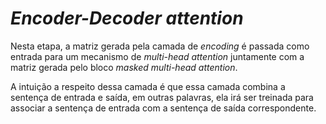 # _Encoder-Decoder attention_

Nesta etapa, a matriz gerada pela camada de _encoding_ é passada como entrada para um mecanismo
de _multi-head attention_ juntamente com a matriz gerada pelo bloco _masked multi-head attention_.

A intuição a respeito dessa camada é que essa camada combina a sentença de entrada e saída, em
outras palavras, ela irá ser treinada para associar a sentença de entrada com a sentença de saída
correspondente.
